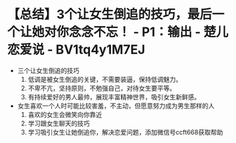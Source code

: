 # 【总结】3个让女生倒追的技巧，最后一个让她对你念念不忘！ - P1：输出 - 楚儿恋爱说 - BV1tq4y1M7EJ

-   三个让女生倒追的技巧
    1.  低调是被女生倒追的关键，不需要装逼，保持低调魅力。
    2.  不卑不亢，坚持原则，不勉强自己，对待女生要平等。
    3.  有持续爱好的男人最帅，展现丰富精神世界，吸引女生新鲜感。
-   女生喜欢一个人时可能比较害羞，不主动，但愿意努力成为男生那样的人
    1.  喜欢的女生会微笑向你靠近
    2.  学习跟女生聊天的技巧
    3.  学习吸引女生让她倒追你，解决恋爱问题，添加微信号ccft668获取帮助